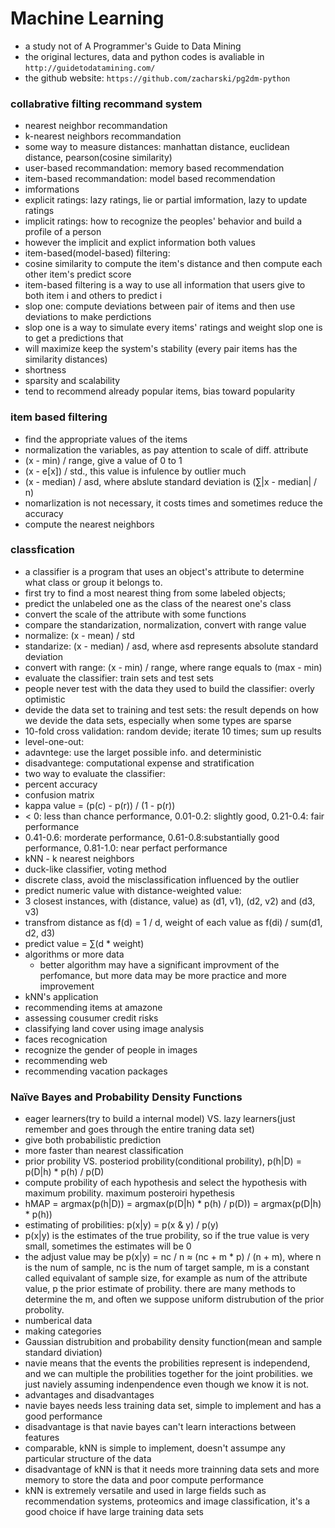 # Machine Learning
* a study not of A Programmer's Guide to Data Mining
* the original lectures, data and python codes is avaliable in `http://guidetodatamining.com/`
* the github website: `https://github.com/zacharski/pg2dm-python`

### collabrative filting recommand system
* nearest neighbor recommandation
* k-nearest neighbors recommandation
* some way to measure distances: manhattan distance, euclidean distance, pearson(cosine similarity)
* user-based recommandation: memory based recommendation
* item-based recommandation: model based recommendation
* imformations
 * explicit ratings: lazy ratings, lie or partial imformation, lazy to update ratings
 * implicit ratings: how to recognize the peoples' behavior and build a profile of a person
 * however the implicit and explict information both values
* item-based(model-based) filtering:
 * cosine similarity to compute the item's distance and then compute each other item's predict score
 * item-based filtering is a way to use all information that users give to both item i and others to predict i
 * slop one: compute deviations between pair of items and then use deviations to make perdictions
 * slop one is a way to simulate every items' ratings and weight slop one is to get a predictions that
 * will maximize keep the system's stability (every pair items has the similarity distances)
* shortness
 * sparsity and scalability
 * tend to recommend already popular items, bias toward popularity

### item based filtering
* find the appropriate values of the items
* normalization the variables, as pay attention to scale of diff. attribute
 * (x - min) / range, give a value of 0 to 1
 * (x - e[x]) / std., this value is infulence by outlier much
 * (x - median) / asd, where abslute standard deviation is (∑|x - median| / n)
 * nomarlization is not necessary, it costs times and sometimes reduce the accuracy
* compute the nearest neighbors

### classfication
* a classifier is a program that uses an object's attribute to determine what class or group it belongs to.
 * first try to find a most nearest thing from some labeled objects;
 * predict the unlabeled one as the class of the nearest one's class
* convert the scale of the attribute with some functions
 * compare the standarization, normalization, convert with range value
 * normalize: (x - mean) / std
 * standarize: (x - median) / asd, where asd represents absolute standard deviation
 * convert with range: (x - min) / range, where range equals to (max - min)
* evaluate the classifier: train sets and test sets
 * people never test with the data they used to build the classifier: overly optimistic
 * devide the data set to training and test sets: the result depends on how we devide the data sets, especially when some types are sparse
 * 10-fold cross validation: random devide; iterate 10 times; sum up results
 * level-one-out:
  * adavntege: use the larget possible info. and deterministic
  * disadvantege: computational expense and stratification
 * two way to evaluate the classifier:
  * percent accuracy
  * confusion matrix
 * kappa value = (p(c) - p(r)) / (1 - p(r))
  * < 0: less than chance performance, 0.01-0.2: slightly good, 0.21-0.4: fair performance
  * 0.41-0.6: morderate performance, 0.61-0.8:substantially good performance, 0.81-1.0: near perfact performance
* kNN - k nearest neighbors
 * duck-like classifier, voting method
 * discrete class, avoid the misclassification influenced by the outlier
 * predict numeric value with distance-weighted value:
  * 3 closest instances, with (distance, value) as (d1, v1), (d2, v2) and (d3, v3)
  * transfrom distance as f(d) = 1 / d, weight of each value as f(di) / sum(d1, d2, d3)
  * predict value = ∑(d * weight)
* algorithms or more data
  * better algorithm may have a significant improvment of the perfomance, but more data may be more practice and more improvement
* kNN's application
 * recommending items at amazone
 * assessing cousumer credit risks
 * classifying land cover using image analysis
 * faces recognication
 * recognize the gender of people in images
 * recommending web
 * recommending vacation packages

### Naïve Bayes and Probability Density Functions
* eager learners(try to build a internal model) VS. lazy learners(just remember and goes through the entire traning data set)
 * give both probabilistic prediction
 * more faster than nearest classification
* prior probility VS. posteriod probility(conditional probility), p(h|D) = p(D|h) * p(h) / p(D)
* compute probility of each hypothesis and select the hypothesis with maximum probility. maximum posteroiri hypethesis
* hMAP = argmax(p(h|D)) = argmax(p(D|h) * p(h) / p(D)) = argmax(p(D|h) * p(h))
* estimating of probilities: p(x|y) = p(x & y) / p(y)
 * p(x|y) is the estimates of the true probility, so if the true value is very small, sometimes the estimates will be 0
 * the adjust value may be p(x|y) = nc / n ≈ (nc + m * p) / (n + m), where n is the num of sample, nc is the num of target sample, m is a constant called equivalant of sample size, for example as num of the attribute value, p the prior estimate of probility. there are many methods to determine the m, and often we suppose uniform distrubution of the prior probolity.
* numberical data
 * making categories
 * Gaussian distrubition and probability density function(mean and sample standard diviation)
* navie means that the events the probilities represent is independend, and we can multiple the probilities together for the joint probilities. we just naviely assuming indenpendence even though we know it is not.
* advantages and disadvantages
 * navie bayes needs less training data set, simple to implement and has a good performance
 * disadvantage is that navie bayes can't learn interactions between features
 * comparable, kNN is simple to implement, doesn't assumpe any particular structure of the data
 * disadvantage of kNN is that it needs more trainning data sets and more memory to store the data and poor compute performance
 * kNN is extremely versatile and used in large fields such as recommendation systems, proteomics and image classification, it's a good choice if have large training data sets
